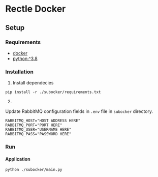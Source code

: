 # Rectle Docker
## Setup

### Requirements
- [docker](https://www.docker.com/)
- [python:^3.8](https://www.python.org/)

### Installation

1. Install dependecies
```
pip install -r ./subocker/requirements.txt
```

2. 
Update RabbitMQ configuration fields in `.env` file in `subocker` directory.
```
RABBITMQ_HOST="HOST ADDRESS HERE"
RABBITMQ_PORT="PORT HERE"
RABBITMQ_USER="USERNAME HERE"
RABBITMQ_PASS="PASSWORD HERE"
```

### Run

#### Application
```
python ./subocker/main.py
```
